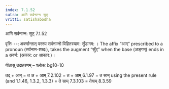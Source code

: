 ```yaml
---
index: 7.1.52
sutra: आमि सर्वनाम्नः सुट्
vritti: satishabodha
---
```



 आमि सर्वनाम्न: सुट् 7.1.52 


वृत्तिः --: अवर्णान्तात् परस्य सर्वनाम्नो विहितस्याम: सुँडागम: । The affix “आम्” prescribed to a pronoun (सर्वनाम-शब्द:), takes the augment “सुँट्” when the base (अङ्गम्) ends in a अवर्ण: (अकार: or आकार:)। 


गीतासु उदाहरणम् – श्लोकः bg10-10 


तद् + आम् = त अ + आम् 7.2.102 = त + आम् 6.1.97 = त साम् using the present rule (and 1.1.46, 1.3.2, 1.3.3) = ते साम् 7.3.103 = तेषाम् 8.3.59 



